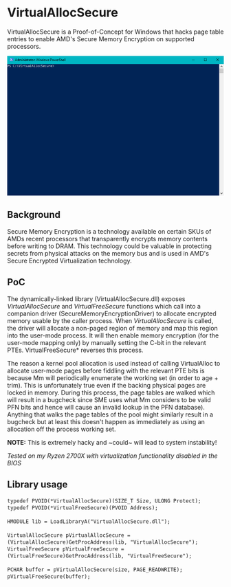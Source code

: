 ﻿# VirtualAllocSecure

VirtualAllocSecure is a Proof-of-Concept for Windows that hacks page table entries to enable AMD's Secure Memory Encryption on supported processors.

![Demo gif](demo.gif)

## Background

Secure Memory Encryption is a technology available on certain SKUs of AMDs recent processors that transparently encrypts memory contents before writing to DRAM. This technology could be valuable in protecting secrets from physical attacks on the memory bus and is used in AMD's Secure Encrypted Virtualization technology.

## PoC

The dynamically-linked library (VirtualAllocSecure.dll) exposes *VirtualAllocSecure* and *VirtualFreeSecure* functions which call into a companion driver (SecureMemoryEncryptionDriver) to allocate encrypted memory usable by the caller process.
When *VirtualAllocSecure* is called, the driver will allocate a non-paged region of memory and map this region into the user-mode process. It will then enable memory encryption (for the user-mode mapping only) by manually setting the C-bit in the relevant PTEs.
VirtualFreeSecure* reverses this process.

The reason a kernel pool allocation is used instead of calling VirtualAlloc to allocate user-mode pages before fiddling with the relevant PTE bits is because Mm will periodically enumerate the working set (in order to age + trim). This is unfortunately true even if the backing physical pages are locked in memory. During this process, the page tables are walked which will result in a bugcheck since SME uses what Mm considers to be valid PFN bits and hence will cause an invalid lookup in the PFN database).
Anything that walks the page tables of the pool might similarly result in a bugcheck but at least this doesn't happen as immediately as using an allocation off the process working set.

**NOTE:** This is extremely hacky and ~could~ will lead to system instability!

*Tested on my Ryzen 2700X with virtualization functionality disabled in the BIOS*

## Library usage

    typedef PVOID(*VirtualAllocSecure)(SIZE_T Size, ULONG Protect);
	typedef PVOID(*VirtualFreeSecure)(PVOID Address);

    HMODULE lib = LoadLibraryA("VirtualAllocSecure.dll");
	
    VirtualAllocSecure pVirtualAllocSecure = (VirtualAllocSecure)GetProcAddress(lib, "VirtualAllocSecure");
    VirtualFreeSecure pVirtualFreeSecure = (VirtualFreeSecure)GetProcAddress(lib, "VirtualFreeSecure");

    PCHAR buffer = pVirtualAllocSecure(size, PAGE_READWRITE);
    pVirtualFreeSecure(buffer);
